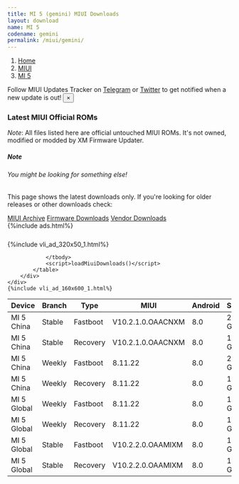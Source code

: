 ```yaml
---
title: MI 5 (gemini) MIUI Downloads
layout: download
name: MI 5
codename: gemini
permalink: /miui/gemini/
---
```

<nav aria-label="breadcrumb">
    <ol class="breadcrumb">
        <li class="breadcrumb-item"><a href="/">Home</a></li>
        <li class="breadcrumb-item"><a href="/miui/">MIUI</a></li>
        <li class="breadcrumb-item active" aria-current="page"><a href="/miui/gemini/">MI 5</a></li>
    </ol>
</nav>
<div class="alert alert-primary alert-dismissible fade show" role="alert">
    Follow MIUI Updates Tracker on <a href="https://t.me/MIUIUpdatesTracker" class="alert-link">Telegram</a>
     or <a href="https://twitter.com/MiFwUpdater" class="alert-link">Twitter</a> to get notified when a new update is out!
    <button type="button" class="close" data-dismiss="alert" aria-label="Close">
        <span aria-hidden="true">&times;</span>
    </button>
</div>

### Latest MIUI Official ROMs
*Note*: All files listed here are official untouched MIUI ROMs. It's not owned, modified or modded by XM Firmware Updater.
<div class="card">
  <div class="card-body">
    <h5 class="card-title">Note</h5>
    <h6 class="card-subtitle mb-2 text-muted">You might be looking for something else!</h6>
    <p class="card-text">This page shows the latest downloads only.
     If you're looking for older releases or other downloads check:</p>
    <a href="/archive/miui/gemini/" class="card-link">MIUI Archive</a>
    <a href="/firmware/gemini/" class="card-link">Firmware Downloads</a>
    <a href="/vendor/gemini/" class="card-link">Vendor Downloads</a>
  </div>
</div>
{%include ads.html%}
<div class="row justify-content-center">
    <div class="col-10">
        <div class="table-responsive-md" style="margin-top: 25px;">
            {%include vli_ad_320x50_1.html%}
            <table id="miui" class="display dt-responsive nowrap compact table table-striped table-hover table-sm">
                <thead class="thead-dark">
                    <tr>
                        <th data-ref="device">Device</th>
                        <th data-ref="branch">Branch</th>
                        <th data-ref="type">Type</th>
                        <th data-ref="miui">MIUI</th>
                        <th data-ref="android">Android</th>
                        <th data-ref="size">Size</th>
                        <th data-ref="size">Date</th>
                        <th data-ref="link">Link</th>
                    </tr>
                </thead>
                <tbody>
                <tr><td>MI 5 China</td><td>Stable</td><td>Fastboot</td><td>V10.2.1.0.OAACNXM</td><td>8.0</td><td>2.0 GB</td><td>2019-01-08</td><td><a href="/miui/gemini/stable/V10.2.1.0.OAACNXM/">Download</a></td></tr>
<tr><td>MI 5 China</td><td>Stable</td><td>Recovery</td><td>V10.2.1.0.OAACNXM</td><td>8.0</td><td>1.8 GB</td><td>2019-01-08</td><td><a href="/miui/gemini/stable/V10.2.1.0.OAACNXM/">Download</a></td></tr>
<tr><td>MI 5 China</td><td>Weekly</td><td>Fastboot</td><td>8.11.22</td><td>8.0</td><td>2.0 GB</td><td>2018-11-23</td><td><a href="/miui/gemini/weekly/8.11.22/">Download</a></td></tr>
<tr><td>MI 5 China</td><td>Weekly</td><td>Recovery</td><td>8.11.22</td><td>8.0</td><td>1.7 GB</td><td>2018-11-23</td><td><a href="/miui/gemini/weekly/8.11.22/">Download</a></td></tr>
<tr><td>MI 5 Global</td><td>Weekly</td><td>Fastboot</td><td>8.11.22</td><td>8.0</td><td>1.8 GB</td><td>2018-11-23</td><td><a href="/miui/gemini/weekly/8.11.22/">Download</a></td></tr>
<tr><td>MI 5 Global</td><td>Weekly</td><td>Recovery</td><td>8.11.22</td><td>8.0</td><td>1.6 GB</td><td>2018-11-23</td><td><a href="/miui/gemini/weekly/8.11.22/">Download</a></td></tr>
<tr><td>MI 5 Global</td><td>Stable</td><td>Fastboot</td><td>V10.2.2.0.OAAMIXM</td><td>8.0</td><td>1.7 GB</td><td>2019-02-04</td><td><a href="/miui/gemini/stable/V10.2.2.0.OAAMIXM/">Download</a></td></tr>
<tr><td>MI 5 Global</td><td>Stable</td><td>Recovery</td><td>V10.2.2.0.OAAMIXM</td><td>8.0</td><td>1.6 GB</td><td>2019-02-04</td><td><a href="/miui/gemini/stable/V10.2.2.0.OAAMIXM/">Download</a></td></tr>

                </tbody>
                <script>loadMiuiDownloads()</script>
            </table>
        </div>
    </div>
    {%include vli_ad_160x600_1.html%}
</div>
